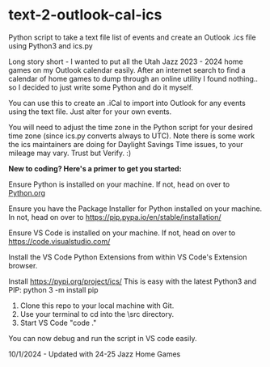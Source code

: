 # text-2-outlook-cal-ics
Python script to take a text file list of events and create an Outlook .ics file using Python3 and ics.py

Long story short - I wanted to put all the Utah Jazz 2023 - 2024 home games on my Outlook calendar easily. After an internet search to find a calendar of home games to dump through an online utility I found nothing.. so I decided to just write some Python and do it myself. 

You can use this to create an .iCal to import into Outlook for any events using the text file. Just alter for your own events.  

You will need to adjust the time zone in the Python script for your desired time zone (since ics.py converts always to UTC).  Note there is some work the ics maintainers are doing for Daylight Savings Time issues, to your mileage may vary. Trust but Verify. :) 


**New to coding? Here's a primer to get you started:**

Ensure Python is installed on your machine. 
  If not, head on over to [Python.org ](https://www.python.org/downloads/)

Ensure you have the Package Installer for Python installed on your machine. 
  In not, head on over to https://pip.pypa.io/en/stable/installation/

Ensure VS Code is installed on your machine. 
  If not, head on over to https://code.visualstudio.com/

Install the VS Code Python Extensions from within VS Code's Extension browser.

Install https://pypi.org/project/ics/
This is easy with the latest Python3 and PIP:
python 3 -m install pip

1) Clone this repo to your local machine with Git.
2) Use your terminal to cd into the \src directory. 
3) Start VS Code "code ."

You can now debug and run the script in VS code easily.

10/1/2024 - Updated with 24-25 Jazz Home Games

